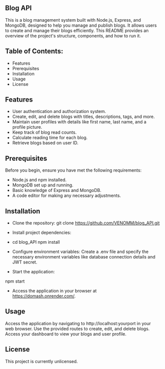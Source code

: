 ## Blog API

This is a blog management system built with Node.js, Express, and MongoDB, designed to help you manage and publish blogs. It allows users to create and manage their blogs efficiently. This README provides an overview of the project's structure, components, and how to run it.

## Table of Contents:

- Features
- Prerequisites
- Installation
- Usage
- License


## Features

- User authentication and authorization system.
- Create, edit, and delete blogs with titles, descriptions, tags, and more.
- Maintain user profiles with details like first name, last name, and a profile picture.
- Keep track of blog read counts.
- Calculate reading time for each blog.
- Retrieve blogs based on user ID.


## Prerequisites

Before you begin, ensure you have met the following requirements:

- Node.js and npm installed.
- MongoDB set up and running.
- Basic knowledge of Express and MongoDB.
- A code editor for making any necessary adjustments.


## Installation

- Clone the repository:
git clone https://github.com/VENOMM/blog_API.git

- Install project dependencies:

- cd blog_API
npm install


- Configure environment variables:
Create a .env file and specify the necessary environment variables like database connection details and JWT secret.

- Start the application:


npm start
- Access the application in your browser at https://domash.onrender.com/.


## Usage

Access the application by navigating to http://localhost:yourport in your web browser.
Use the provided routes to create, edit, and delete blogs.
Access your dashboard to view your blogs and user profile.
## License

This project is currently unlicensed. 
